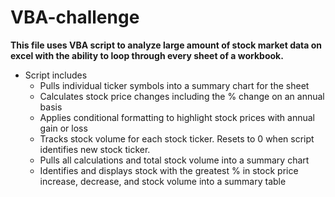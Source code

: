 # VBA-challenge 

**This file uses VBA script to analyze large amount of stock market data on excel with the ability to loop through every sheet of a workbook.**

* Script includes 
    * Pulls individual ticker symbols into a summary chart for the sheet 
    * Calculates stock price changes including the % change on an annual basis     
    * Applies conditional formatting to highlight stock prices with annual gain or loss
    * Tracks stock volume for each stock ticker. Resets to 0 when script identifies new stock ticker. 
    * Pulls all calculations and total stock volume into a summary chart
    * Identifies and displays stock with the greatest % in stock price increase, decrease, and stock volume into a summary table  
    
    
